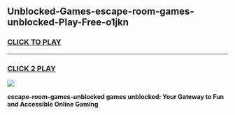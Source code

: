 
## Unblocked-Games-escape-room-games-unblocked-Play-Free-o1jkn
<h3>
<a href="https://premium76.site?title=escape-room-games-unblocked&ref=19M">CLICK TO PLAY</a></h3>
<hr>

<h3>
<a href="https://premium76.site?title=escape-room-games-unblocked&ref=19M">CLICK 2 PLAY</a>
  
</h3>

<a href="https://premium76.site?title=escape-room-games-unblocked&ref=19M"><img src="https://clearcache.store/games.png"></a>


**escape-room-games-unblocked games unblocked: Your Gateway to Fun and Accessible Online Gaming**
